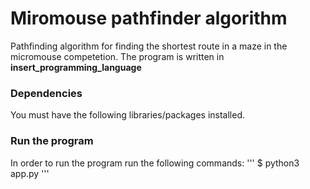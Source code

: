 # Miromouse pathfinder algorithm
Pathfinding algorithm for finding the shortest route in a maze in the micromouse competetion.
The program is written in **insert_programming_language** 

### Dependencies
You must have the following libraries/packages installed.

### Run the program
In order to run the program run the following commands:
'''
$
python3 app.py
'''

